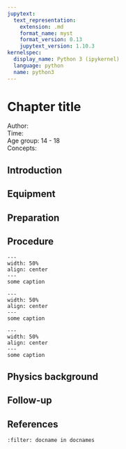 ```yaml
---
jupytext:
  text_representation:
    extension: .md
    format_name: myst
    format_version: 0.13
    jupytext_version: 1.10.3
kernelspec:
  display_name: Python 3 (ipykernel)
  language: python
  name: python3
---
```


# Chapter title


Author:     \
Time:	  	\
Age group:	14 - 18\
Concepts:	

## Introduction

## Equipment

## Preparation

## Procedure

```{figure} demo29_figure1.jpg
---
width: 50%
align: center
---
some caption
```

```{figure} demo29_figure2.jpg
---
width: 50%
align: center
---
some caption
```

```{figure} demo29_figure3.jpg
---
width: 50%
align: center
---
some caption
```
## Physics background

## Follow-up

## References
```{bibliography}
:filter: docname in docnames
```